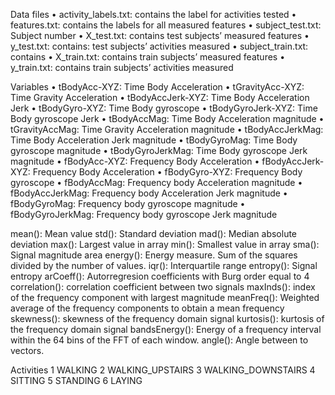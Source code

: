 
Data files
•	activity_labels.txt: contains the label for activities tested
•	features.txt: contains the labels for all measured features
•	subject_test.txt: Subject number
•	X_test.txt: contains test subjects’ measured features
•	y_test.txt: contains: test subjects’ activities measured
•	subject_train.txt: contains
•	X_train.txt: contains train subjects’ measured features
•	y_train.txt: contains train subjects’ activities measured

Variables
•	tBodyAcc-XYZ: Time Body Acceleration 
•	tGravityAcc-XYZ: Time Gravity Acceleration 
•	tBodyAccJerk-XYZ: Time Body Acceleration Jerk 
•	tBodyGyro-XYZ: Time Body gyroscope 
•	tBodyGyroJerk-XYZ: Time Body gyroscope Jerk
•	tBodyAccMag: Time Body Acceleration magnitude
•	tGravityAccMag: Time Gravity Acceleration magnitude
•	tBodyAccJerkMag: Time Body Acceleration Jerk magnitude
•	tBodyGyroMag: Time Body gyroscope magnitude
•	tBodyGyroJerkMag: Time Body gyroscope Jerk magnitude
•	fBodyAcc-XYZ: Frequency Body Acceleration
•	fBodyAccJerk-XYZ: Frequency Body Acceleration
•	fBodyGyro-XYZ: Frequency Body gyroscope
•	fBodyAccMag: Frequency body Acceleration magnitude
•	fBodyAccJerkMag: Frequency body Acceleration Jerk magnitude
•	fBodyGyroMag: Frequency body gyroscope magnitude
•	fBodyGyroJerkMag: Frequency body gyroscope Jerk magnitude

mean(): Mean value
std(): Standard deviation
mad(): Median absolute deviation 
max(): Largest value in array
min(): Smallest value in array
sma(): Signal magnitude area
energy(): Energy measure. Sum of the squares divided by the number of values. 
iqr(): Interquartile range 
entropy(): Signal entropy
arCoeff(): Autorregresion coefficients with Burg order equal to 4
correlation(): correlation coefficient between two signals
maxInds(): index of the frequency component with largest magnitude
meanFreq(): Weighted average of the frequency components to obtain a mean frequency
skewness(): skewness of the frequency domain signal 
kurtosis(): kurtosis of the frequency domain signal 
bandsEnergy(): Energy of a frequency interval within the 64 bins of the FFT of each window.
angle(): Angle between to vectors.

Activities
1 WALKING
2 WALKING_UPSTAIRS
3 WALKING_DOWNSTAIRS
4 SITTING
5 STANDING
6 LAYING
